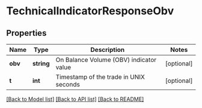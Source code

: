 # TechnicalIndicatorResponseObv

## Properties
Name | Type | Description | Notes
------------ | ------------- | ------------- | -------------
**obv** | **string** | On Balance Volume (OBV) indicator value | [optional] 
**t** | **int** | Timestamp of the trade in UNIX seconds | [optional] 

[[Back to Model list]](../../README.md#documentation-for-models) [[Back to API list]](../../README.md#documentation-for-api-endpoints) [[Back to README]](../../README.md)


